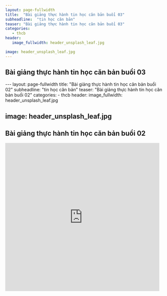```yaml
---
layout: page-fullwidth
title:  "Bài giảng thực hành tin học căn bản buổi 03"
subheadline:  "tin học căn bản"
teaser: "Bài giảng thực hành tin học căn bản buổi 03"
categories: 
   - thcb
header:
   image_fullwidth: header_unsplash_leaf.jpg

image: header_unsplash_leaf.jpg
---
```


## Bài giảng thực hành tin học căn bản buổi 03

<div class="flex-video">
---
layout: page-fullwidth
title:  "Bài giảng thực hành tin học căn bản buổi 02"
subheadline:  "tin học căn bản"
teaser: "Bài giảng thực hành tin học căn bản buổi 02"
categories: 
   - thcb
header:
   image_fullwidth: header_unsplash_leaf.jpg

image: header_unsplash_leaf.jpg
---

## Bài giảng thực hành tin học căn bản buổi 02

<div class="flex-video">
<iframe src="http://www.slideshare.net/tiencao71/slideshelf" width="490px" height="470px" frameborder="0" marginwidth="0" frameborder="0" allowfullscreen></iframe>
</div>
</div>
